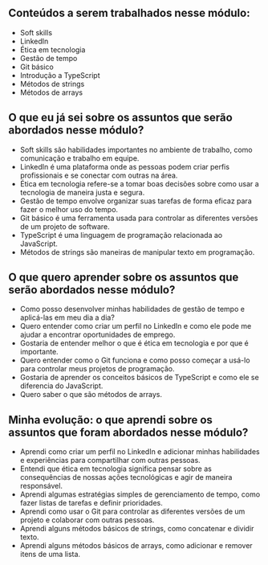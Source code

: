 
## Conteúdos a serem trabalhados nesse módulo:

- Soft skills
- LinkedIn
- Ética em tecnologia
- Gestão de tempo
- Git básico
- Introdução a TypeScript
- Métodos de strings
- Métodos de arrays

## O que eu já sei sobre os assuntos que serão abordados nesse módulo?

- Soft skills são habilidades importantes no ambiente de trabalho, como comunicação e trabalho em equipe.
- LinkedIn é uma plataforma onde as pessoas podem criar perfis profissionais e se conectar com outras na área.
- Ética em tecnologia refere-se a tomar boas decisões sobre como usar a tecnologia de maneira justa e segura.
- Gestão de tempo envolve organizar suas tarefas de forma eficaz para fazer o melhor uso do tempo.
- Git básico é uma ferramenta usada para controlar as diferentes versões de um projeto de software.
- TypeScript é uma linguagem de programação relacionada ao JavaScript.
- Métodos de strings são maneiras de manipular texto em programação.

## O que quero aprender sobre os assuntos que serão abordados nesse módulo?

- Como posso desenvolver minhas habilidades de gestão de tempo e aplicá-las em meu dia a dia?
- Quero entender como criar um perfil no LinkedIn e como ele pode me ajudar a encontrar oportunidades de emprego.
- Gostaria de entender melhor o que é ética em tecnologia e por que é importante.
- Quero entender como o Git funciona e como posso começar a usá-lo para controlar meus projetos de programação.
- Gostaria de aprender os conceitos básicos de TypeScript e como ele se diferencia do JavaScript.
- Quero saber o que são métodos de arrays.

## Minha evolução: o que aprendi sobre os assuntos que foram abordados nesse módulo?

- Aprendi como criar um perfil no LinkedIn e adicionar minhas habilidades e experiências para compartilhar com outras pessoas.
- Entendi que ética em tecnologia significa pensar sobre as consequências de nossas ações tecnológicas e agir de maneira responsável.
- Aprendi algumas estratégias simples de gerenciamento de tempo, como fazer listas de tarefas e definir prioridades.
- Aprendi como usar o Git para controlar as diferentes versões de um projeto e colaborar com outras pessoas.
- Aprendi alguns métodos básicos de strings, como concatenar e dividir texto.
- Aprendi alguns métodos básicos de arrays, como adicionar e remover itens de uma lista.
